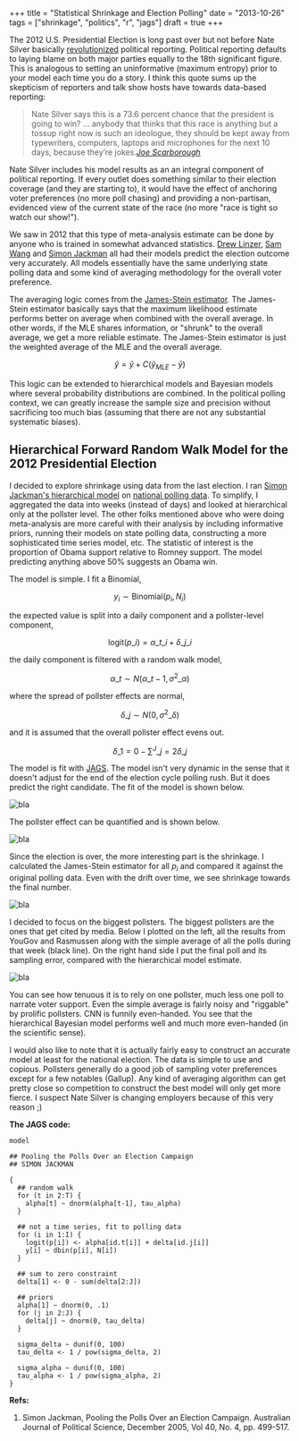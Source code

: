 +++
title = "Statistical Shrinkage and Election Polling"
date = "2013-10-26"
tags = ["shrinkage", "politics", "r", "jags"]
draft = true
+++

<!-- <style>
img[alt=bla] {width: 400px;}
</style> -->

The 2012 U.S. Presidential Election is long past over but not before Nate Silver basically [revolutionized](http://deadspin.com/espns-nate-silver-is-here-to-answer-your-questions-951328525) political reporting. Political reporting defaults to laying blame on both major parties equally to the 18th significant figure. This is analogous to setting an uninformative (maximum entropy) prior to your model each time you do a story. I think this quote sums up the skepticism of reporters and talk show hosts have towards data-based reporting:

> Nate Silver says this is a 73.6 percent chance that the president is going to win? ... anybody that thinks that this race is anything but a tossup right now is such an ideologue, they should be kept away from typewriters, computers, laptops and microphones for the next 10 days, because they’re jokes.<cite>[Joe Scarborough](http://www.politico.com/blogs/media/2012/10/nate-silver-romney-clearly-could-still-win-147618.html)</cite>

Nate Silver includes his model results as an an integral component of political reporting. If every outlet does something similar to their election coverage (and they are starting to), it would have the effect of anchoring voter preferences (no more poll chasing) and providing a non-partisan, evidenced view of the current state of the race (no more "race is tight so watch our show!").

We saw in 2012 that this type of meta-analysis estimate can be done by anyone who is trained in somewhat advanced statistics. [Drew Linzer](http://votamatic.org/about-me/), [Sam Wang](http://election.princeton.edu/) and [Simon Jackman](http://jackman.stanford.edu/blog/) all had their models predict the election outcome very accurately. All models essentially have the same underlying state polling data and some kind of averaging methodology for the overall voter preference.

The averaging logic comes from the [James-Stein estimator](http://en.wikipedia.org/wiki/James%E2%80%93Stein_estimator). The James-Stein estimator basically says that the maximum likelihood estimate performs better on average when combined with the overall average. In other words, if the MLE shares information, or "shrunk" to the overall average, we get a more reliable estimate. The James-Stein estimator is just the weighted average of the MLE and the overall average.

$$ \hat{y} = \bar{y} + C (\hat{y}_{MLE} - \bar{y} ) $$

This logic can be extended to hierarchical models and Bayesian models where several probability distributions are combined. In the political polling context, we can greatly increase the sample size and precision without sacrificing too much bias (assuming that there are not any substantial systematic biases).

## Hierarchical Forward Random Walk Model for the 2012 Presidential Election

I decided to explore shrinkage using data from the last election. I ran [Simon Jackman's hierarchical model](http://www.tandfonline.com/doi/abs/10.1080/10361140500302472#preview) on [national polling
data](http://elections.huffingtonpost.com/pollster/2012-general-election-romney-vs-obama). To simplify, I aggregated the data into weeks (instead of days) and looked at hierarchical only at the pollster level. The other folks mentioned above who were doing meta-analysis are more careful with their analysis by including informative priors, running their models on state polling data, constructing a more sophisticated time series model, etc. The statistic of interest is the proportion of Obama support relative to Romney support. The model predicting anything above 50% suggests an Obama win.

The model is simple. I fit a Binomial,

$$y_i \sim \text{Binomial}(p_i, N_i)$$

the expected value is split into a daily component and a pollster-level component,

$$\text{logit}(p\_i) = \alpha\_{t\_i} + \delta\_{j\_i}$$

the daily component is filtered with a random walk model,

$$\alpha\_t \sim N(\alpha\_{t-1}, \sigma^2\_\alpha)$$

where the spread of pollster effects are normal,

$$\delta\_j \sim N(0,\sigma^2\_\delta)$$

and it is assumed that the overall pollster effect evens out.

$$\delta\_1 = 0 - \sum^J\_{j=2} \delta\_j$$

The model is fit with [JAGS](http://mcmc-jags.sourceforge.net/). The model isn't very dynamic in the sense that it doesn't adjust for the end of the election cycle polling rush. But it does predict the right candidate. The fit of the model is shown below.

![bla](../../images/model-average.png)

The pollster effect can be quantified and is shown below.

![bla](../../images/house-bias.png)

Since the election is over, the more interesting part is the shrinkage. I calculated the James-Stein estimator for all $p_i$ and compared it against the original polling data. Even with the drift over time, we see shrinkage towards the final number.

![bla](../../images/shrinkage.png)

I decided to focus on the biggest pollsters. The biggest pollsters are the ones that get cited by media. Below I plotted on the left, all the results from YouGov and Rasmussen along with the simple average of all the polls during that week (black line). On the right hand side I put the final poll and its sampling error, compared with the hierarchical model estimate.

![bla](../../images/pooled-estimate.png)

You can see how tenuous it is to rely on one pollster, much less one poll to narrate voter support. Even the simple average is fairly noisy and "riggable" by prolific pollsters. CNN is funnily even-handed. You see that the hierarchical Bayesian model performs well and much more even-handed (in the scientific sense).

I would also like to note that it is actually fairly easy to construct an accurate model at least for the national election. The data is simple to use and copious. Pollsters generally do a good job of sampling voter preferences except for a few notables (Gallup). Any kind of averaging algorithm can get pretty close so competition to construct the best model will only get more fierce. I suspect Nate Silver is changing employers because of this very reason ;)

**The JAGS code:**

	model

	## Pooling the Polls Over an Election Campaign
	## SIMON JACKMAN

	{
	  ## random walk
	  for (t in 2:T) {
	    alpha[t] ~ dnorm(alpha[t-1], tau_alpha)
	  }

	  ## not a time series, fit to polling data
	  for (i in 1:I) {
	    logit(p[i]) <- alpha[id.t[i]] + delta[id.j[i]]
	    y[i] ~ dbin(p[i], N[i])
	  }

	  ## sum to zero constraint
	  delta[1] <- 0 - sum(delta[2:J])

	  ## priors
	  alpha[1] ~ dnorm(0, .1)
	  for (j in 2:J) {
	    delta[j] ~ dnorm(0, tau_delta)
	  }

	  sigma_delta ~ dunif(0, 100)
	  tau_delta <- 1 / pow(sigma_delta, 2)

	  sigma_alpha ~ dunif(0, 100)
	  tau_alpha <- 1 / pow(sigma_alpha, 2)
	}

**Refs:**

1. Simon Jackman, Pooling the Polls Over an Election Campaign. Australian Journal of Political Science, December 2005, Vol 40, No. 4, pp. 499-517.
